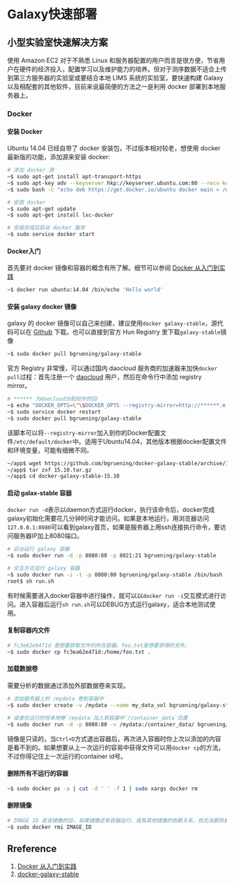 # Galaxy快速部署

## 小型实验室快速解决方案

使用 Amazon EC2 对于不熟悉 Linux 和服务器配置的用户而言是很方便，节省用户在硬件的经济投入，配置学习以及维护能力的培养。但对于测序数据不适合上传到第三方服务器的实验室或要结合本地 LIMS 系统的实验室，要快速构建 Galaxy 以及相配套的其他软件，目前来说最简便的方法之一是利用 docker 部署到本地服务器上。

### Docker

#### 安装 Docker

Ubuntu 14.04 已经自带了 docker 安装包，不过版本相对较老，想使用 docker 最新版的功能，添加源来安装 docker:

```bash
# 添加 docker 源
~$ sudo apt-get install apt-transport-https
~$ sudo apt-key adv --keyserver hkp://keyserver.ubuntu.com:80 --recv-keys 36A1D7869245C8950F966E92D8576A8BA88D21E9
~$ sudo bash -c "echo deb https://get.docker.io/ubuntu docker main > /etc/apt/sources.list.d/docker.list"

# 安装 docker
~$ sudo apt-get update
~$ sudo apt-get install lxc-docker

# 安装完成后启动 docker 服务
~$ sudo service docker start
```

#### Docker入门

首先要对 docker 镜像和容器的概念有所了解。细节可以参阅 [Docker 从入门到实践](https://yeasy.gitbooks.io/docker_practice/content)

```bash
~$ docker run ubuntu:14.04 /bin/echo 'Hello world'
```

#### 安装 galaxy docker 镜像

galaxy 的 docker 镜像可以自己来创建，建议使用`docker galaxy-stable`，源代码可以在 [Github](https://github.com/bgruening/docker-galaxy-stable) 下载。也可以直接到官方 Hun Registry 里下载`galaxy-stable`镜像

```bash
~$ sudo docker pull bgruening/galaxy-stable
```

官方 Registry 非常慢，可以通过国内 daocloud 服务商的加速器来加快`docker pull`过程：首先注册一个 [daocloud](daocloud.io) 用户，然后在命令行中添加 registry mirror。

```bash
# ****** 为daocloud分配给你的ID
~$ echo "DOCKER_OPTS=\"\$DOCKER_OPTS --registry-mirror=http://******.m.daocloud.io\"" | sudo tee -a /etc/default/docker
~$ sudo service docker restart
~$ sudo docker pull bgruening/galaxy-stable
```

该脚本可以将`--registry-mirror`加入到你的Docker配置文件`/etc/default/docker`中。适用于Ubuntu14.04，其他版本根据docker配置文件和环境变量，可能有细微不同。

```bash
~/app$ wget https://github.com/bgruening/docker-galaxy-stable/archive/15.10.tar.gz
~/app$ tar zxf 15.10.tar.gz
~/app$ cd docker-galaxy-stable-15.10
```

#### 启动 galax-stable 容器

`docker run -d`表示以daemon方式运行docker，执行该命令后，docker完成galaxy初始化需要花几分钟时间才能访问。如果是本地运行，用浏览器访问`127.0.0.1:8080`可以看到galaxy首页，如果是服务器上用ssh连接执行命令，要访问服务器IP加上8080端口。

```bash
# 后台运行 galaxy 容器
~$ sudo docker run -d -p 8080:80 -p 8021:21 bgruening/galaxy-stable

# 交互方式运行 galaxy 容器
~$ sudo docker run -i -t -p 8080:80 bgruening/galaxy-stable /bin/bash
root$ sh run.sh
```

有时候需要进入docker容器中进行操作，就可以以`docker run -i`交互模式进行访问。进入容器后运行`sh run.sh`可以DEBUG方式运行galaxy，适合本地测试使用。

#### 复制容器内文件

```bash
# fc3e62e0471d 是想要获取文件的所在容器。foo.txt是想要获得的文件。
~$ sudo docker cp fc3ea62e471d:/home/foo.txt .
```

#### 加载数据卷

需要分析的数据通过添加外部数据卷来实现。

```bash
# 添加服务器上的 /mydata 卷到容器中
~$ sudo docker create -v /mydata --name my_data_vol bgruening/galaxy-stable /bin/bash

# 或者在运行时将本地卷`/mydata`加入到容器中`/container_data`位置
~$ sudo docker run -d -p 8080:80 -v /mydata:/container_data/ bgruening/galaxy-stable
```

镜像是只读的，当`Ctrl+D`方式退出容器后，再次进入容器时你上次以添加的内容是看不到的。如果想要从上一次运行的容易中获得文件可以用`docker cp`的方法，不过你得记住上一次运行的container id号。

#### 删除所有不运行的容器

```bash
~$ sudo docker ps -a | cut -d ' ' -f 1 | sudo xargs docker rm
```

#### 删除镜像

```bash
# IMAGE ID 是该镜像的ID，如果镜像还有容器运行，或有其他镜像的依赖关系，则无法删除要先删除容器或其他镜像。
~$ sudo docker rmi IMAGE_ID
```

## Rreference

1. [Docker 从入门到实践](https://yeasy.gitbooks.io/docker_practice/content)
2. [docker-galaxy-stable](https://github.com/bgruening/docker-galaxy-stable)